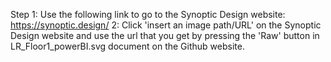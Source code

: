 Step 1: Use the following link to go to the Synoptic Design website: https://synoptic.design/
2: Click 'insert an image path/URL' on the Synoptic Design website and use the url that you get by pressing the 'Raw' button in LR_Floor1_powerBI.svg document on the Github website.
